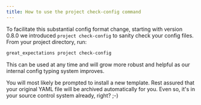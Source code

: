 ```yaml
---
title: How to use the project check-config command
---
```


To facilitate this substantial config format change, starting with version 0.8.0
we introduced `project check-config` to sanity check your config files. From your
project directory, run:

```bash
great_expectations project check-config
```

This can be used at any time and will grow more robust and helpful as our
internal config typing system improves.

You will most likely be prompted to install a new template. Rest assured that
your original YAML file will be archived automatically for you. Even so, it's
in your source control system already, right? ;-)

